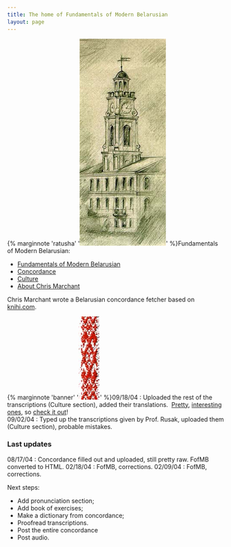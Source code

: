 ```yaml
---
title: The home of Fundamentals of Modern Belarusian
layout: page
---
```


{% marginnote 'ratusha' '![Ratusha](ratusha.jpg)' %}Fundamentals of Modern Belarusian:
 - [Fundamentals of Modern Belarusian](fofmb/fofmb.html)
 - [Concordance](concordance/concordance.html)
 - [Culture](culture/culture.html)
 - [About Chris Marchant](aboutthe/chris_marchant.html)

Chris Marchant wrote a  Belarusian concordance fetcher based on [knihi.com](http://www.knihi.com/).

{% marginnote 'banner' '![banner](banner.jpg)' %}09/18/04 : Uploaded the rest of the transcriptions (Culture section), added their translations.  [Pretty](culture/transcriptions/dzyonnik_5_brygady/lyric_lyonya.html),
[interesting](culture/transcriptions/dzyonnik_5_brygady/text_4.html) [ones](culture/transcriptions/dzyonnik_5_brygady/vyalikaya_vobryna_village.html), so [check it
out](culture/transcriptions/dzyonnik_5_brygady/fifth_brigade.html)\!  
09/02/04 : Typed up the transcriptions given by Prof. Rusak, uploaded them (Culture section), probable mistakes.

### Last updates

08/17/04 : Concordance filled out and uploaded, still pretty raw. FofMB converted to HTML.
02/18/04 : FofMB, corrections.
02/09/04 : FofMB, corrections.

Next steps: 
 - Add pronunciation section;
 - Add book of exercises;
 - Make a dictionary from concordance;
 - Proofread transcriptions.
 - Post the entire concordance
 - Post audio.
